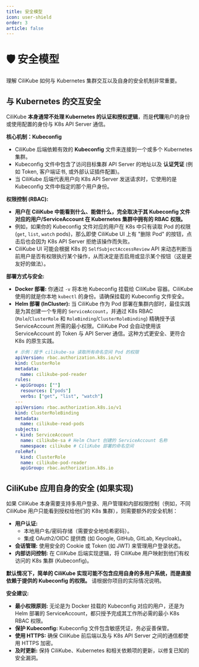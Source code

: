 ```yaml
---
title: 安全模型
icon: user-shield
order: 3
article: false
---
```


# 🛡️ 安全模型

理解 CiliKube 如何与 Kubernetes 集群交互以及自身的安全机制非常重要。

## 与 Kubernetes 的交互安全

CiliKube **本身通常不处理 Kubernetes 的认证和授权逻辑**，而是**代理**用户的身份或使用配置的身份与 K8s API Server 通信。

**核心机制：Kubeconfig**

*   CiliKube 后端依赖有效的 **Kubeconfig** 文件来连接到一个或多个 Kubernetes 集群。
*   Kubeconfig 文件中包含了访问目标集群 API Server 的地址以及 **认证凭证** (例如 Token, 客户端证书, 或外部认证插件配置)。
*   当 CiliKube 后端代表用户向 K8s API Server 发送请求时，它使用的是 Kubeconfig 文件中指定的那个用户身份。

**权限控制 (RBAC):**

*   **用户在 CiliKube 中能看到什么、能做什么，完全取决于其 Kubeconfig 文件对应的用户/ServiceAccount 在 Kubernetes 集群中拥有的 RBAC 权限。**
*   例如，如果你的 Kubeconfig 文件对应的用户在 K8s 中只有读取 Pod 的权限 (`get`, `list`, `watch` pods)，那么即使 CiliKube UI 上有 "删除 Pod" 的按钮，点击后也会因为 K8s API Server 拒绝该操作而失败。
*   CiliKube UI 可能会根据 K8s 的 `SelfSubjectAccessReview` API 来动态判断当前用户是否有权限执行某个操作，从而决定是否启用或显示某个按钮（这是更友好的做法）。

**部署方式与安全:**

*   **Docker 部署:** 你通过 `-v` 将本地 Kubeconfig 挂载给 CiliKube 容器。CiliKube 使用的就是你本地 `kubectl` 的身份。请确保挂载的 Kubeconfig 文件安全。
*   **Helm 部署 (InCluster):** 当 CiliKube 作为 Pod 部署在集群内部时，最佳实践是为其创建一个专用的 `ServiceAccount`，并通过 K8s RBAC (`Role`/`ClusterRole` 和 `RoleBinding`/`ClusterRoleBinding`) 精确授予该 ServiceAccount 所需的最小权限。CiliKube Pod 会自动使用该 ServiceAccount 的 Token 与 API Server 通信。这种方式更安全、更符合 K8s 的原生实践。
    ```yaml
    # 示例：授予 cilikube-sa 读取所有命名空间 Pod 的权限
    apiVersion: rbac.authorization.k8s.io/v1
    kind: ClusterRole
    metadata:
      name: cilikube-pod-reader
    rules:
    - apiGroups: [""]
      resources: ["pods"]
      verbs: ["get", "list", "watch"]
    ---
    apiVersion: rbac.authorization.k8s.io/v1
    kind: ClusterRoleBinding
    metadata:
      name: cilikube-read-pods
    subjects:
    - kind: ServiceAccount
      name: cilikube-sa # Helm Chart 创建的 ServiceAccount 名称
      namespace: cilikube # CiliKube 部署的命名空间
    roleRef:
      kind: ClusterRole
      name: cilikube-pod-reader
      apiGroup: rbac.authorization.k8s.io
    ```

## CiliKube 应用自身的安全 (如果实现)

如果 CiliKube 本身需要支持多用户登录、用户管理和内部权限控制（例如，不同 CiliKube 用户只能看到授权给他们的 K8s 集群），则需要额外的安全机制：

*   **用户认证:**
    *   本地用户名/密码存储（需要安全地哈希密码）。
    *   集成 OAuth2/OIDC 提供商 (如 Google, GitHub, GitLab, Keycloak)。
*   **会话管理:** 使用安全的 Cookie 或 Token (如 JWT) 来管理用户登录状态。
*   **内部访问控制:** 在 CiliKube 后端实现逻辑，将 CiliKube 用户映射到他们有权访问的 K8s 集群 (Kubeconfig)。

**默认情况下，简单的 CiliKube 实现可能不包含应用自身的多用户系统，而是直接依赖于提供的 Kubeconfig 的权限。** 请根据你项目的实际情况说明。

**安全建议:**

*   **最小权限原则:** 无论是为 Docker 挂载的 Kubeconfig 对应的用户，还是为 Helm 部署的 ServiceAccount，都只授予完成其工作所必需的最小 K8s RBAC 权限。
*   **保护 Kubeconfig:** Kubeconfig 文件包含敏感凭证，务必妥善保管。
*   **使用 HTTPS:** 确保 CiliKube 前后端以及与 K8s API Server 之间的通信都使用 HTTPS 加密。
*   **及时更新:** 保持 CiliKube、Kubernetes 和相关依赖项的更新，以修复已知的安全漏洞。